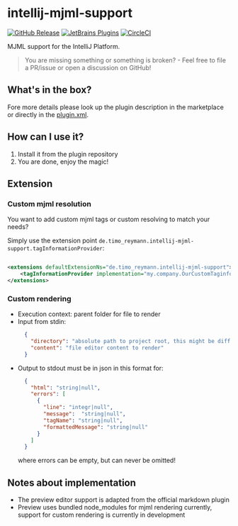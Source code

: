 intellij-mjml-support
===

[![GitHub Release](https://img.shields.io/github/v/tag/timo-reymann/intellij-mjml-support.svg?label=version)](https://github.com/timo-reymann/intellij-mjml-support/releases)
[![JetBrains Plugins](https://img.shields.io/badge/JetBrains-Plugins-orange)](https://plugins.jetbrains.com/plugin/16418-mjml-support)
[![CircleCI](https://circleci.com/gh/timo-reymann/intellij-mjml-support.svg?style=shield)](https://app.circleci.com/pipelines/github/timo-reymann/intellij-mjml-support)

MJML support for the IntelliJ Platform.

> You are missing something or something is broken? - Feel free to file a PR/issue or open a discussion on GitHub!

## What's in the box?

Fore more details please look up the plugin description in the marketplace or directly in
the [plugin.xml](./src/main/resources/META-INF/plugin.xml).

## How can I use it?

1. Install it from the plugin repository
4. You are done, enjoy the magic!

## Extension

### Custom mjml resolution

You want to add custom mjml tags or custom resolving to match your needs?

Simply use the extension point `de.timo_reymann.intellij-mjml-support.tagInformationProvider`:

```xml

<extensions defaultExtensionNs="de.timo_reymann.intellij-mjml-support">
    <tagInformationProvider implementation="my.company.OurCustomTaginformationProvider"/>
</extensions>
```

### Custom rendering

- Execution context: parent folder for file to render
- Input from stdin:
  ```json
    {
      "directory": "absolute path to project root, this might be different from the current file location",
      "content": "file editor content to render"
    }
  ```
- Output to stdout must be in json in this format for:
  ```json
    {
      "html": "string|null",
      "errors": [
        {
          "line": "integr|null",
          "message":  "string|null",
          "tagName": "string|null",
          "formattedMessage": "string|null"
        } 
      ]
    }
  ```
  where errors can be empty, but can never be omitted!

## Notes about implementation

- The preview editor support is adapted from the official markdown plugin
- Preview uses bundled node_modules for mjml rendering currently, support for custom rendering is currently in
  development
